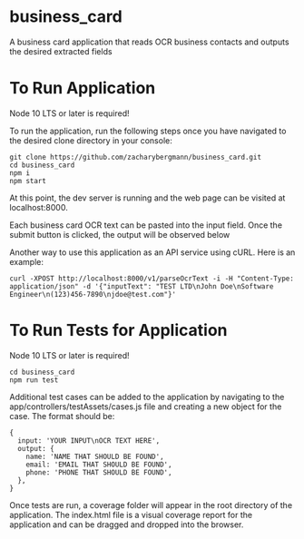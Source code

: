 # business_card
A business card application that reads OCR business contacts and outputs the desired extracted fields

# To Run Application
Node 10 LTS or later is required!

To run the application, run the following steps once you have navigated to the desired clone directory in your console:
```
git clone https://github.com/zacharybergmann/business_card.git
cd business_card
npm i
npm start
```

At this point, the dev server is running and the web page can be visited at localhost:8000.

Each business card OCR text can be pasted into the input field. Once the submit button is clicked, the output will be observed below

Another way to use this application as an API service using cURL. Here is an example:

```
curl -XPOST http://localhost:8000/v1/parseOcrText -i -H "Content-Type: application/json" -d '{"inputText": "TEST LTD\nJohn Doe\nSoftware Engineer\n(123)456-7890\njdoe@test.com"}'
```

# To Run Tests for Application
Node 10 LTS or later is required!
```
cd business_card
npm run test
```

Additional test cases can be added to the application by navigating to the app/controllers/testAssets/cases.js file and creating a new object for the case. The format should be:
```
{
  input: 'YOUR INPUT\nOCR TEXT HERE',
  output: {
    name: 'NAME THAT SHOULD BE FOUND',
    email: 'EMAIL THAT SHOULD BE FOUND',
    phone: 'PHONE THAT SHOULD BE FOUND',
  },
}
```

Once tests are run, a coverage folder will appear in the root directory of the application. The index.html file is a visual coverage report for the application and can be dragged and dropped into the browser.
